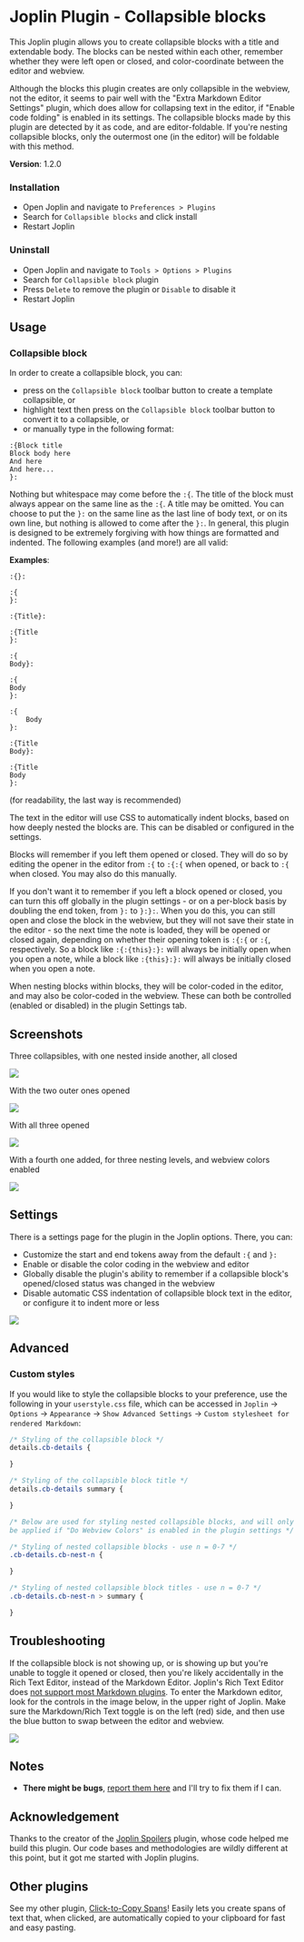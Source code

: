 # Joplin Plugin - Collapsible blocks

This Joplin plugin allows you to create collapsible blocks with a title and extendable body. The blocks can be nested within each other, remember whether they were left open or closed, and color-coordinate between the editor and webview. 

Although the blocks this plugin creates are only collapsible in the webview, not the editor, it seems to pair well with the "Extra Markdown Editor Settings" plugin, which does allow for collapsing text in the editor, if "Enable code folding" is enabled in its settings. The collapsible blocks made by this plugin are detected by it as code, and are editor-foldable. If you're nesting collapsible blocks, only the outermost one (in the editor) will be foldable with this method. 

**Version**: 1.2.0

### Installation

- Open Joplin and navigate to `Preferences > Plugins`
- Search for `Collapsible blocks` and click install
- Restart Joplin

### Uninstall

- Open Joplin and navigate to `Tools > Options > Plugins`
- Search for `Collapsible block` plugin
- Press `Delete` to remove the plugin or `Disable` to disable it
- Restart Joplin

## Usage

### Collapsible block

In order to create a collapsible block, you can:
- press on the `Collapsible block` toolbar button to create a template collapsible, or
- highlight text then press on the `Collapsible block` toolbar button to convert it to a collapsible, or
- or manually type in the following format:

```
:{Block title
Block body here
And here
And here...
}:
```

Nothing but whitespace may come before the `:{`. The title of the block must always appear on the same line as the `:{`. A title may be omitted. You can choose to put the `}:` on the same line as the last line of body text, or on its own line, but nothing is allowed to come after the `}:`. In general, this plugin is designed to be extremely forgiving with how things are formatted and indented. The following examples (and more!) are all valid: 

**Examples**:
```
:{}:

:{
}:

:{Title}:

:{Title
}:

:{
Body}:

:{
Body
}:

:{
    Body
}:

:{Title
Body}:

:{Title
Body
}:
```
(for readability, the last way is recommended)

The text in the editor will use CSS to automatically indent blocks, based on how deeply nested the blocks are. This can be disabled or configured in the settings. 

Blocks will remember if you left them opened or closed. They will do so by editing the opener in the editor from `:{` to `:{:{` when opened, or back to `:{` when closed. You may also do this manually. 

If you don't want it to remember if you left a block opened or closed, you can turn this off globally in the plugin settings - or on a per-block basis by doubling the end token, from `}:` to `}:}:`. When you do this, you can still open and close the block in the webview, but they will not save their state in the editor - so the next time the note is loaded, they will be opened or closed again, depending on whether their opening token is `:{:{` or `:{`, respectively. So a block like `:{:{this}:}:` will always be initially open when you open a note, while a block like `:{this}:}:` will always be initially closed when you open a note. 

When nesting blocks within blocks, they will be color-coded in the editor, and may also be color-coded in the webview. These can both be controlled (enabled or disabled) in the plugin Settings tab. 

## Screenshots

Three collapsibles, with one nested inside another, all closed

![](screenshots/1.png)

With the two outer ones opened

![](screenshots/2.png)

With all three opened

![](screenshots/3.png)

With a fourth one added, for three nesting levels, and webview colors enabled

![](screenshots/4.png)

## Settings
There is a settings page for the plugin in the Joplin options. There, you can:
* Customize the start and end tokens away from the default `:{` and `}:`
* Enable or disable the color coding in the webview and editor
* Globally disable the plugin's ability to remember if a collapsible block's opened/closed status was changed in the webview
* Disable automatic CSS indentation of collapsible block text in the editor, or configure it to indent more or less

![](screenshots/settings.png)

## Advanced

### Custom styles

If you would like to style the collapsible blocks to your preference, use the following in your `userstyle.css` file, which can be accessed in `Joplin` → `Options` → `Appearance` → `Show Advanced Settings` → `Custom stylesheet for rendered Markdown`:

```css
/* Styling of the collapsible block */
details.cb-details {

}

/* Styling of the collapsible block title */
details.cb-details summary {

}

/* Below are used for styling nested collapsible blocks, and will only
be applied if "Do Webview Colors" is enabled in the plugin settings */

/* Styling of nested collapsible blocks - use n = 0-7 */
.cb-details.cb-nest-n {

}

/* Styling of nested collapsible block titles - use n = 0-7 */
.cb-details.cb-nest-n > summary {

}
```

## Troubleshooting
If the collapsible block is not showing up, or is showing up but you're unable to toggle it opened or closed, then you're likely accidentally in the Rich Text Editor, instead of the Markdown Editor. Joplin's Rich Text Editor does [not support most Markdown plugins](https://joplinapp.org/help/apps/rich_text_editor/#limitations). To enter the Markdown editor, look for the controls in the image below, in the upper right of Joplin. Make sure the Markdown/Rich Text toggle is on the left (red) side, and then use the blue button to swap between the editor and webview. 

![](screenshots/troubleshooting.png)

## Notes

- **There might be bugs**, [report them here](https://github.com/ntczkjfg/joplin-plugin-collapsible-block/issues) and I'll try to fix them if I can.

## Acknowledgement

Thanks to the creator of the [Joplin Spoilers](https://github.com/martinkorelic/joplin-plugin-spoilers) plugin, whose code helped me build this plugin. Our code bases and methodologies are wildly different at this point, but it got me started with Joplin plugins. 

## Other plugins

See my other plugin, [Click-to-Copy Spans](https://github.com/ntczkjfg/joplin-plugin-click-to-copy-span)! Easily lets you create spans of text that, when clicked, are automatically copied to your clipboard for fast and easy pasting. 
